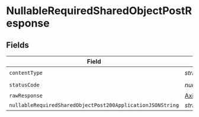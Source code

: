 # NullableRequiredSharedObjectPostResponse


## Fields

| Field                                                      | Type                                                       | Required                                                   | Description                                                |
| ---------------------------------------------------------- | ---------------------------------------------------------- | ---------------------------------------------------------- | ---------------------------------------------------------- |
| `contentType`                                              | *string*                                                   | :heavy_check_mark:                                         | N/A                                                        |
| `statusCode`                                               | *number*                                                   | :heavy_check_mark:                                         | N/A                                                        |
| `rawResponse`                                              | [AxiosResponse](https://axios-http.com/docs/res_schema)    | :heavy_minus_sign:                                         | N/A                                                        |
| `nullableRequiredSharedObjectPost200ApplicationJSONString` | *string*                                                   | :heavy_minus_sign:                                         | OK                                                         |